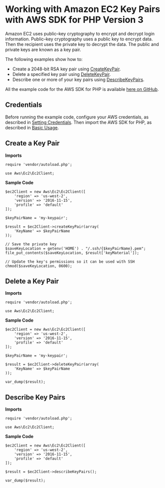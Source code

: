 # Working with Amazon EC2 Key Pairs with AWS SDK for PHP Version 3<a name="ec2-examples-working-with-key-pairs"></a>

Amazon EC2 uses public–key cryptography to encrypt and decrypt login information\. Public–key cryptography uses a public key to encrypt data\. Then the recipient uses the private key to decrypt the data\. The public and private keys are known as a key pair\.

The following examples show how to:
+ Create a 2048\-bit RSA key pair using [CreateKeyPair](https://docs.aws.amazon.com/aws-sdk-php/v3/api/api-ec2-2016-11-15.html#createkeypair)\.
+ Delete a specified key pair using [DeleteKeyPair](https://docs.aws.amazon.com/aws-sdk-php/v3/api/api-ec2-2016-11-15.html#deletekeypair)\.
+ Describe one or more of your key pairs using [DescribeKeyPairs](https://docs.aws.amazon.com/aws-sdk-php/v3/api/api-ec2-2016-11-15.html#describekeypairs)\.

All the example code for the AWS SDK for PHP is available [here on GitHub](https://github.com/awsdocs/aws-doc-sdk-examples/tree/master/php/example_code)\.

## Credentials<a name="credentials"></a>

Before running the example code, configure your AWS credentials, as described in [Setting Credentials](guide_credentials.md)\. Then import the AWS SDK for PHP, as described in [Basic Usage](getting-started_basic-usage.md)\.

## Create a Key Pair<a name="create-a-key-pair"></a>

 **Imports** 

```
require 'vendor/autoload.php';

use Aws\Ec2\Ec2Client;
```

 **Sample Code** 

```
$ec2Client = new Aws\Ec2\Ec2Client([
    'region' => 'us-west-2',
    'version' => '2016-11-15',
    'profile' => 'default'
]);

$keyPairName = 'my-keypair';

$result = $ec2Client->createKeyPair(array(
    'KeyName' => $keyPairName
));

// Save the private key
$saveKeyLocation = getenv('HOME') . "/.ssh/{$keyPairName}.pem";
file_put_contents($saveKeyLocation, $result['keyMaterial']);

// Update the key's permissions so it can be used with SSH
chmod($saveKeyLocation, 0600);
```

## Delete a Key Pair<a name="delete-a-key-pair"></a>

 **Imports** 

```
require 'vendor/autoload.php';

use Aws\Ec2\Ec2Client;
```

 **Sample Code** 

```
$ec2Client = new Aws\Ec2\Ec2Client([
    'region' => 'us-west-2',
    'version' => '2016-11-15',
    'profile' => 'default'
]);

$keyPairName = 'my-keypair';

$result = $ec2Client->deleteKeyPair(array(
    'KeyName' => $keyPairName
));

var_dump($result);
```

## Describe Key Pairs<a name="describe-key-pairs"></a>

 **Imports** 

```
require 'vendor/autoload.php';

use Aws\Ec2\Ec2Client;
```

 **Sample Code** 

```
$ec2Client = new Aws\Ec2\Ec2Client([
    'region' => 'us-west-2',
    'version' => '2016-11-15',
    'profile' => 'default'
]);

$result = $ec2Client->describeKeyPairs();

var_dump($result);
```